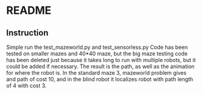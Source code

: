 # README

## Instruction
Simple run the test_mazeworld.py and test_sensorless.py
Code has been tested on smaller mazes and 40*40 maze, but the big maze testing code has been deleted just because it takes long to run with multiple robots, but it could be added if necessary. The result is the path, as well as the animation for where the robot is. In the standard maze 3, mazeworld problem gives and path of cost 10, and in the blind robot it localizes robot with path length of 4 with cost 3.

